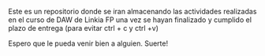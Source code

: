 Este es un repositorio donde se iran almacenando las actividades realizadas en el curso de DAW de Linkia FP una vez se hayan finalizado y cumplido el plazo de entrega (para evitar ctrl + c y ctrl +v)

Espero que le pueda venir bien a alguien. Suerte!
